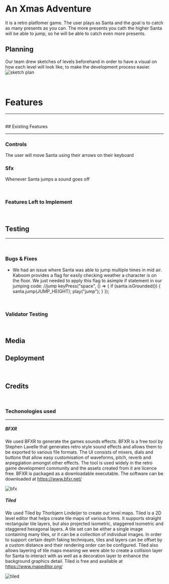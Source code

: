 # An Xmas Adventure

It is a retro platfomer game. The user plays as Santa and the goal is to catch as many presents as you can. The more presents you cath the higher Santa will be able to jump, so he will be able to catch even more presents.

## Planning
Our team drew sketches of levels beforehand in order to have a visual on how each level will look like, to make the development process easier.
![sketch plan](/An-Xmas-Adventure\assets\readme-template-master\media\xmas-adventure-sketches.jpg)

<br>

# Features
<hr>

<br>
## Existing Features
<hr>

### Controls
The user will move Santa using their arrows on their keyboard 
### Sfx
Whenever Santa jumps a sound goes off

<br>

### Features Left to Implement

<br>

## Testing
<hr>

<br>

### Bugs & Fixes
- We had an issue where Santa was able to jump multiple times in mid air. Kaboom provides a flag for easily checking weather a character is on the floor. We just needed to apply this flag to asimple if statement in our jumping code:
//jump
keyPress("space", () => {
    if (santa.isGrounded()) {
        santa.jump(JUMP_HEIGHT);
        play("jump");
    }
});

<br>

### Validator Testing

<br>

## Media

## Deployment

<br>

## Credits

<br>

### Techonologies used
<hr>

##### BFXR
We used BFXR to generate the games sounds effects. BFXR is a free tool by Stephen Lavelle that generates retro style sound effects and allows them to be exported to various file formats. The UI consists of mixers, dials and buttons that allow easy customisation of waveforms, pitch, reverb and arpeggiation amongst other effects. The tool is used widely in the retro game development community and the assets created from it are licence free. BFXR is packaged as a downloadable executable.
The software can be downloaded at https://www.bfxr.net/

![bfx](/An-Xmas-Adventure\assets\readme-template-master\media\bfx.png)

##### Tiled
We used Tiled by Thorbjørn Lindeijer to create our level maps. Tiled is a 2D level editor that helps create tile maps of various forms. It supports straight rectangular tile layers, but also projected isometric, staggered isometric and staggered hexagonal layers. A tile set can be either a single image containing many tiles, or it can be a collection of individual images. In order to support certain depth faking techniques, tiles and layers can be offset by a custom distance and their rendering order can be configured. Tiled also allows layering of tile maps meaning we were able to create a collision layer for Santa to interact with as well as a decoration layer to enhance the background graphics detail.
Tiled is free and available at https://www.mapeditor.org/

![tiled](/An-Xmas-Adventure\assets\readme-template-master\media\tiled-img.png)
